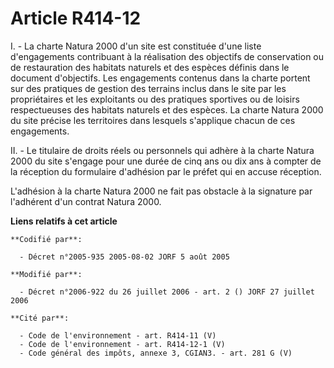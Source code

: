 # Article R414-12

I. - La charte Natura 2000 d'un site est constituée d'une liste d'engagements contribuant à la réalisation des objectifs de
conservation ou de restauration des habitats naturels et des espèces définis dans le document d'objectifs. Les engagements
contenus dans la charte portent sur des pratiques de gestion des terrains inclus dans le site par les propriétaires et les
exploitants ou des pratiques sportives ou de loisirs respectueuses des habitats naturels et des espèces. La charte Natura
2000 du site précise les territoires dans lesquels s'applique chacun de ces engagements.

II. - Le titulaire de droits réels ou personnels qui adhère à la charte Natura 2000 du site s'engage pour une durée de cinq
ans ou dix ans à compter de la réception du formulaire d'adhésion par le préfet qui en accuse réception.

L'adhésion à la charte Natura 2000 ne fait pas obstacle à la signature par l'adhérent d'un contrat Natura 2000.

**Liens relatifs à cet article**

	**Codifié par**:

	  - Décret n°2005-935 2005-08-02 JORF 5 août 2005

	**Modifié par**:

	  - Décret n°2006-922 du 26 juillet 2006 - art. 2 () JORF 27 juillet 2006

	**Cité par**:

	  - Code de l'environnement - art. R414-11 (V)
	  - Code de l'environnement - art. R414-12-1 (V)
	  - Code général des impôts, annexe 3, CGIAN3. - art. 281 G (V)
